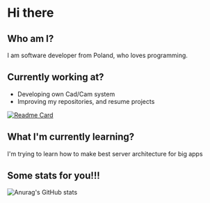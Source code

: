 # Hi there

## Who am I?
I am software developer from Poland, who loves programming.

## Currently working at? 
- Developing own Cad/Cam system
- Improving my repositories, and resume projects


[![Readme Card](https://github-readme-stats.vercel.app/api/pin/?username=portalion&repo=OpenglGeometry&theme=tokyonight)](https://github.com/portalion/OpenglGeometry)

## What I'm currently learning?
I'm trying to learn how to make best server architecture for big apps

## Some stats for you!!!
![Anurag's GitHub stats](https://github-readme-stats.vercel.app/api?username=portalion&theme=radical)
